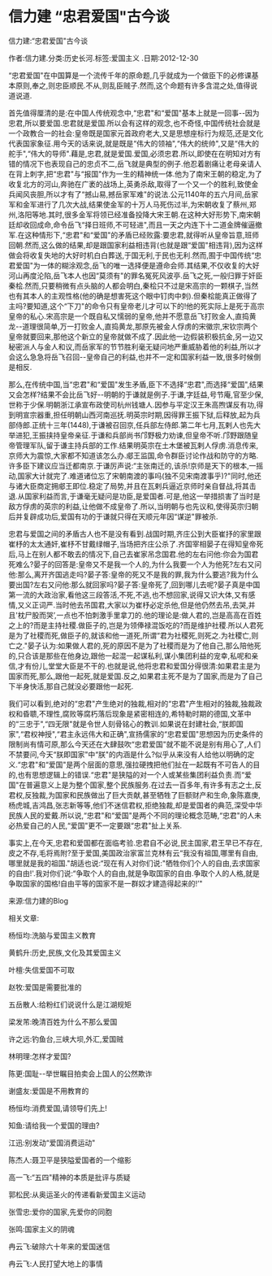 # 信力建  “忠君爱国"古今谈    
    
信力建:“忠君爱国"古今谈    
作者:信力建.分类:历史长河.标签:爱国主义 .日期:2012-12-30    
“忠君爱国"在中国算是一个流传千年的原命题,几乎就成为一个做臣下的必修课基本原则,奉之,则忠臣顺民.不从,则乱臣贼子.然而,这个命题有许多含混之处,值得说道说道.    
首先值得厘清的是:在中国人传统观念中,“忠君"和“爱国"基本上就是一回事--因为忠君,所以要爱国.忠君就是爱国.所以会有这样的观念,也不奇怪,中国传统社会就是一个政教合一的社会:皇帝既是国家元首政府老大,又是思想座标行为规范,还是文化代表国家象征.用今天的话来说,就是既是“伟大的领袖",“伟大的统帅",又是“伟大的舵手",“伟大的导师".藉是,忠君,就是爱国.爱国,必须忠君.所以,即使在在明知对方有错的情况下也表现自己的忠贞不二,岳飞就是典型的例子.他忍着剧痛让老母亲请人在背上刺字,把“忠君"与“报国"作为一生的精神统一体.他为了南宋王朝的稳定,为了收复北方的河山,奔驰在广袤的战场上,英勇杀敌,取得了一个又一个的胜利,致使金兵闻风丧胆,所以才有了“撼山易,撼岳家军难"的说法.公元1140年的五六月间,岳家军和金军进行了几次大战,结果使金军的十万人马死伤过半,为宋朝收复了蔡州,郑州,洛阳等地.其时,很多金军将领已经准备投降大宋王朝.在这种大好形势下,南宋朝廷却收回成命,命令岳飞“择日班师,不可轻进",而且一天之内连下十二道金牌催逼撤军.在这种情形下,“忠君"和“爱国"的矛盾已经败露:要忠君,就得听从皇帝旨意,班师回朝.然而,这么做的结果,却是跟国家利益相违背(也就是跟“爱国"相违背),因为这样做会将收复失地的大好时机白白葬送,于国无利,于民也无利.然而,囿于中国传统“忠君爱国"为一体的糊涂观念,岳飞的唯一选择便是遵命会师.其结果,不仅收复的大好河山再度沦陷,岳飞本人也因“莫须有"的罪名冤死风波亭.岳飞之死,一般归罪于奸臣秦桧.然而,只要稍微有点头脑的人都会明白,秦桧只不过是宋高宗的一颗棋子,当然也有其本人的主观性格(他的确是想害死这个眼中钉肉中刺).但秦桧能真正做得了主吗?要知道,这个“下刀"的命令只有皇帝老儿才可以下的!他的死实际上是死于高宗皇帝的私心.宋高宗是一个既自私又懦弱的皇帝,他并不愿意岳飞打败金人,直捣黄龙--道理很简单,万一打败金人,直捣黄龙,那原先被金人俘虏的宋徽宗,宋钦宗两个皇帝就要回来,那他这个新立的皇帝就做不成了.因此他一边假装积极抗金,另一边又秘密派人与金人和议,而岳家军的节节胜利毫无疑问地严重威胁着他的利益,所以才会这么急急将岳飞召回--皇帝自己的利益,也并不一定和国家利益一致,很多时候倒是相反.    
那么,在传统中国,当“忠君"和“爱国"发生矛盾,臣下不选择“忠君",而选择“爱国",结果又会怎样?结果不会比岳飞好--明朝的于谦就是例子.于谦,字廷益,号节庵,官至少保,世称于少保.明朝浙江承宣布政使司杭州钱塘人.因参与平定汉王朱高煦谋反有功,得到明宣宗器重,担任明朝山西河南巡抚.明英宗时期,因得罪王振下狱,后释放,起为兵部侍郎.正统十三年(1448),于谦被召回京,任兵部左侍郎.第二年七月,瓦剌人也先大举进犯,王振挟持皇帝亲征.于谦和兵部尚书邝野极力劝谏,但皇帝不听.邝野跟随皇帝管理军队,留于谦主持兵部的工作.结果明英宗在土木堡被瓦剌人俘虏.消息传来,京师大为震惊,大家都不知道该怎么办.郕王监国,命令群臣讨论作战和防守的方略.许多臣下建议应当迁都南京.于谦厉声说:“主张南迁的,该杀!京师是天下的根本,一摇动,国家大计就完了.难道诸位忘了宋朝南渡的事吗(独不见宋南渡事乎)?"同时,他还与诸大臣商定拥郕王即位.稳定了局势,并且在瓦剌兵逼近京师时亲自督战,将其击退.从国家利益而言,于谦毫无疑问是功臣,是爱国者.可是,他这一举措损害了当时是敌方俘虏的英宗的利益,让他做不成皇帝了.所以,当明朝与也先议和,使得英宗归朝后并复辟成功后,爱国有功的于谦就只得在天顺元年因“谋逆"罪被杀.    
忠君与爱国之间的矛盾古人也不是没有看到.战国时期,齐庄公到大臣崔抒的家里跟崔杼的太太通奸,崔杼不甘戴绿帽子,当场把齐庄公杀了.齐国宰相晏子在得知皇帝死后,马上在别人都不敢去的情况下,自己去崔家吊念国君.他的左右问他:你会为国君死难么?晏子的回答是:皇帝又不是我一个人的,为什么我要一个人为他死?左右又问他:那么,离开齐国逃走吗?晏子答:皇帝的死又不是我的罪,我为什么要逃?我为什么要出国?左右又问他:那么就回家吗?晏子答:皇帝死了,回到哪儿去呢?晏子真是中国第一流的大政治家,看他这三段答活,不死,不逃,也不想回家,说得又识大体,又有感情,又义正词严.当时他去吊国君,大家以为崔杼必定杀他,但是他仍然去吊,去哭,并且'枕尸股而哭’,一点也不怕刺激手里拿刀的.他的理论是:做人君的,岂是高高在百姓之上的?而是主持社稷.做臣子的,岂是为领俸禄混饭吃的?而是维护社稷.所以人君死是为了社稷而死,做臣子的,就该和他一道死,所谓“君为社稷死,则死之.为社稷亡,则亡之."晏子认为:如果做人君的,死的原因不是为了社稷而是为了他自己,那么陪他死的,只合该是那些在他身边,跟他一起混一起谋私利,谋小集团利益的宠幸,私呢和亲信,才有份儿,堂堂大臣是不干的.也就是说,他将忠君和爱国分得很清:如果君主是为国家而死,那么,跟他一起死,就是爱国.反之,如果君主死不是为了国家,而是为了自己下半身快活,那自己就没必要跟他一起死.    
我们可以看到,绝对的“忠君"产生绝对的独裁,相对的“忠君"产生相对的独裁,独裁政权和昏聩,不理性,腐败等腐朽落后现象是紧密相连的,希特勒时期的德国,文革中的“三忠于",“四无限"就是令世人刻骨铭心的教训.如果说在封建社会,“朕即国家",“君权神授",“君主永远伟大和正确",宣扬儒家的“忠君爱国"思想因为历史条件的限制尚有情可原,那么今天还在大肆鼓吹“忠君爱国"就不能不说是别有用心了,人们不禁要问,今天“朕即国家"中“朕"的内涵是什么?似乎从来没有人给他以明确的定义.“忠君"和“爱国"是两个层面的意思,强拉硬拽把他们扯在一起既有不可告人的目的,也有思想逻辑上的错误.“忠君"是狭隘的对一个人或某些集团利益负责.而“爱国"在普遍意义上是为整个国家,整个民族服务.在过去一百多年,有许多有志之士,反君权,反独裁,为国家和民族做出了巨大贡献,甚至牺牲了巨额财产和生命,象陈嘉庚,杨虎城,吉鸿昌,张志新等等,他们不迷信君权,拒绝独裁,却是爱国者的典范,深受中华民族人民的爱戴.所以说,“忠君"和“爱国"是两个不同的理论概念范畴,“忠君"的人未必热爱自己的人民,“爱国"更不一定要跟“忠君"扯上关系.    
事实上,在今天,忠君和爱国都在面临考验.忠君自不必说,民主国家,君王早已不存在,皮之不存,毛将焉附?至于爱国,美国政治家富兰克林有云“我没有祖国,哪里有自由,哪里就是我的祖国."胡适也说:“现在有人对你们说:"牺牲你们个人的自由,去求国家的自由!'.我对你们说:“争取个人的自由,就是争取国家的自由.争取个人的人格,就是争取国家的国格!自由平等的国家不是一群奴才建造得起来的!’"    
来源:信力建的Blog    
    
相关文章:    
杨恒均:洗脑与爱国主义教育    
黄鹤升:历史,民族,文化及其爱国主义    
叶檀:失信爱国不可取    
赵牧:爱国是需要批准的    
五岳散人:给粉红们说说什么是江湖规矩    
梁发芾:晚清百姓为什么不那么爱国    
许之远:钓鱼台,三峡大坝,外汇,爱国贼    
林明理:怎样才爱国?    
陈更:国耻--举世瞩目拍卖会上国人的公然欺诈    
谢盛友:爱国是不用教育的    
杨恒均:消费爱国,请领导们先上!    
知鱼:请给我一个爱国的理由?    
江迅:别发动“爱国消费运动"    
陈杰人:聂卫平是狭隘爱国者的一个缩影    
高一飞:“五四"精神的本质是批评与质疑    
郭松民:从奥运圣火的传递看新爱国主义运动    
张雪忠:爱你的国家,先爱你的同胞    
张鸣:国家主义的阴魂    
冉云飞:破除六十年来的爱国迷信    
冉云飞:人民打望大地上的事情